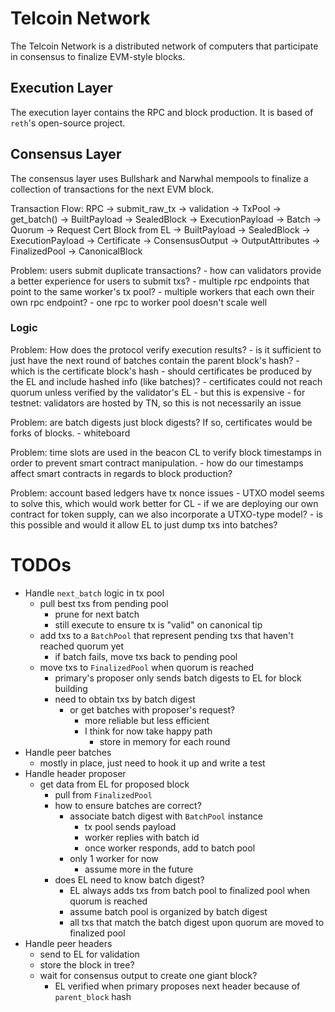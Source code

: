 # Telcoin Network
The Telcoin Network is a distributed network of computers that participate in consensus to finalize EVM-style blocks.

## Execution Layer
The execution layer contains the RPC and block production. It is based of `reth`'s open-source project.

## Consensus Layer
The consensus layer uses Bullshark and Narwhal mempools to finalize a collection of transactions for the next EVM block.

Transaction Flow:
RPC -> submit_raw_tx -> validation -> TxPool -> get_batch() -> BuiltPayload -> SealedBlock -> ExecutionPayload -> Batch -> Quorum -> Request Cert Block from EL -> BuiltPayload -> SealedBlock -> ExecutionPayload -> Certificate -> ConsensusOutput -> OutputAttributes -> FinalizedPool -> CanonicalBlock

Problem: users submit duplicate transactions?
    - how can validators provide a better experience for users to submit txs?
        - multiple rpc endpoints that point to the same worker's tx pool?
        - multiple workers that each own their own rpc endpoint?
        - one rpc to worker pool doesn't scale well

### Logic
Problem: How does the protocol verify execution results?
    - is it sufficient to just have the next round of batches contain the parent block's hash?
        - which is the certificate block's hash
    - should certificates be produced by the EL and include hashed info (like batches)?
        - certificates could not reach quorum unless verified by the validator's EL
            - but this is expensive
    - for testnet: validators are hosted by TN, so this is not necessarily an issue

Problem: are batch digests just block digests? If so, certificates would be forks of blocks.
    - whiteboard

Problem: time slots are used in the beacon CL to verify block timestamps in order to prevent smart contract manipulation.
    - how do our timestamps affect smart contracts in regards to block production?

Problem: account based ledgers have tx nonce issues
    - UTXO model seems to solve this, which would work better for CL
    - if we are deploying our own contract for token supply, can we also incorporate a UTXO-type model?
        - is this possible and would it allow EL to just dump txs into batches?

# TODOs
- Handle `next_batch` logic in tx pool
    - pull best txs from pending pool
        - prune for next batch
        - still execute to ensure tx is "valid" on canonical tip
    - add txs to a `BatchPool` that represent pending txs that haven't reached quorum yet
        - if batch fails, move txs back to pending pool
    - move txs to `FinalizedPool` when quorum is reached
        - primary's proposer only sends batch digests to EL for block building
        - need to obtain txs by batch digest
            - or get batches with proposer's request?
                - more reliable but less efficient
                - I think for now take happy path
                    - store in memory for each round
- Handle peer batches
    - mostly in place, just need to hook it up and write a test
- Handle header proposer
    - get data from EL for proposed block
        - pull from `FinalizedPool`
        - how to ensure batches are correct?
            - associate batch digest with `BatchPool` instance
                - tx pool sends payload
                - worker replies with batch id
                - once worker responds, add to batch pool
            - only 1 worker for now
                - assume more in the future
        - does EL need to know batch digest?
            - EL always adds txs from batch pool to finalized pool when quorum is reached
            - assume batch pool is organized by batch digest
            - all txs that match the batch digest upon quorum are moved to finalized pool
- Handle peer headers
    - send to EL for validation
    - store the block in tree?
    - wait for consensus output to create one giant block?
        - EL verified when primary proposes next header because of `parent_block` hash
